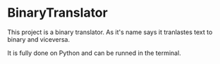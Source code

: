 # BinaryTranslator

This project is a binary translator. As it's name says it tranlastes text to binary and viceversa.

It is fully done on Python and can be runned in the terminal.
